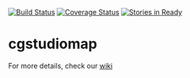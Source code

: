 [![Build Status](https://travis-ci.org/foutoucour/cgstudiomap.svg?branch=develop)](https://travis-ci.org/foutoucour/cgstudiomap)
[![Coverage Status](https://coveralls.io/repos/foutoucour/cgstudiomap/badge.png?branch=develop)](https://coveralls.io/r/foutoucour/cgstudiomap?branch=develop)
[![Stories in Ready](https://badge.waffle.io/foutoucour/cgstudiomap.png?label=ready&title=Ready)](http://waffle.io/foutoucour/cgstudiomap)


# cgstudiomap

For more details, check our [wiki](https://github.com/foutoucour/cgstudiomap/wiki)

